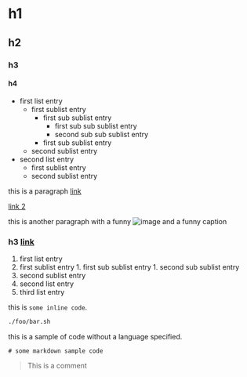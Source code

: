 # h1

## h2

### h3

#### h4

* first list entry
  * first sublist entry
    * first sub sublist entry
      * first sub sub sublist entry
      * second sub sub sublist entry
    * first sub sublist entry
  * second sublist entry
* second list entry
  * first sublist entry
  * second sublist entry

this is a paragraph [link](http://test.example)

[link 2](http://this.is.another.link)

this is another paragraph with a funny ![image](http://server.tld/image.gif) and a funny caption

### h3 [link](http://test.example)

1. first list entry
  1. first sublist entry
    1. first sub sublist entry
    1. second sub sublist entry
  1. second sublist entry
1. second list entry
1. third list entry

this is `some inline code`.

```bash
./foo/bar.sh
```

this is a sample of code without a language specified.

```
# some markdown sample code
```

> This is a comment
